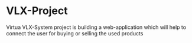 # VLX-Project
Virtua VLX-System project is building a web-application which will help to connect the user for buying or selling the used products 

